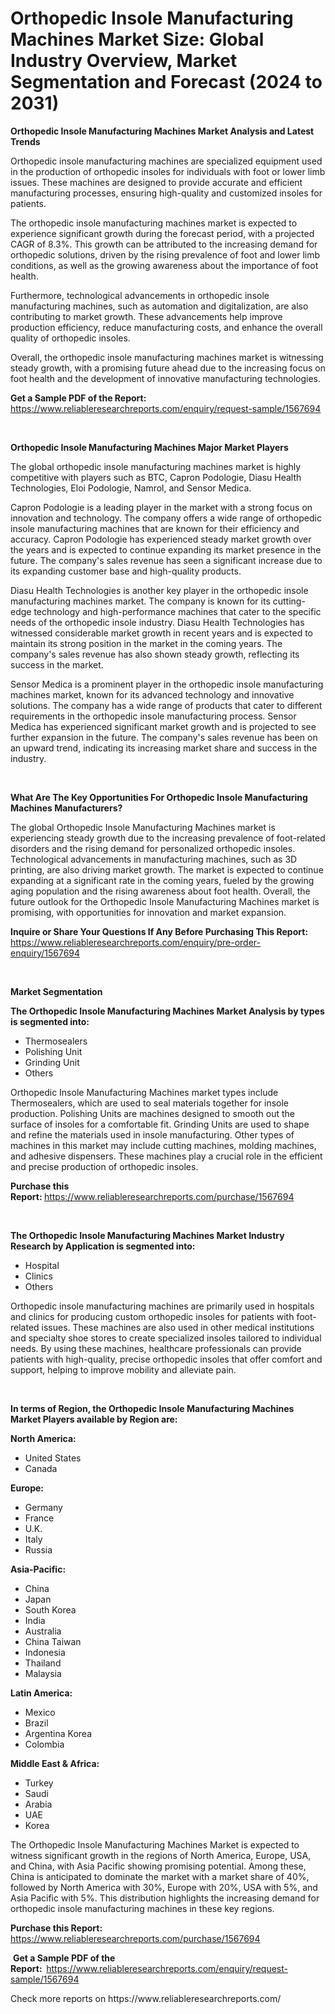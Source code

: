 <p><h1>Orthopedic Insole Manufacturing Machines Market Size: Global Industry Overview, Market Segmentation and Forecast (2024 to 2031)</h1></p><p><strong>Orthopedic Insole Manufacturing Machines Market Analysis and Latest Trends</strong></p>
<p><p>Orthopedic insole manufacturing machines are specialized equipment used in the production of orthopedic insoles for individuals with foot or lower limb issues. These machines are designed to provide accurate and efficient manufacturing processes, ensuring high-quality and customized insoles for patients.</p><p>The orthopedic insole manufacturing machines market is expected to experience significant growth during the forecast period, with a projected CAGR of 8.3%. This growth can be attributed to the increasing demand for orthopedic solutions, driven by the rising prevalence of foot and lower limb conditions, as well as the growing awareness about the importance of foot health.</p><p>Furthermore, technological advancements in orthopedic insole manufacturing machines, such as automation and digitalization, are also contributing to market growth. These advancements help improve production efficiency, reduce manufacturing costs, and enhance the overall quality of orthopedic insoles.</p><p>Overall, the orthopedic insole manufacturing machines market is witnessing steady growth, with a promising future ahead due to the increasing focus on foot health and the development of innovative manufacturing technologies.</p></p>
<p><strong>Get a Sample PDF of the Report:&nbsp;</strong> <a href="https://www.reliableresearchreports.com/enquiry/request-sample/1567694">https://www.reliableresearchreports.com/enquiry/request-sample/1567694</a></p>
<p>&nbsp;</p>
<p><strong>Orthopedic Insole Manufacturing Machines Major Market Players</strong></p>
<p><p>The global orthopedic insole manufacturing machines market is highly competitive with players such as BTC, Capron Podologie, Diasu Health Technologies, Eloi Podologie, Namrol, and Sensor Medica.</p><p>Capron Podologie is a leading player in the market with a strong focus on innovation and technology. The company offers a wide range of orthopedic insole manufacturing machines that are known for their efficiency and accuracy. Capron Podologie has experienced steady market growth over the years and is expected to continue expanding its market presence in the future. The company's sales revenue has seen a significant increase due to its expanding customer base and high-quality products.</p><p>Diasu Health Technologies is another key player in the orthopedic insole manufacturing machines market. The company is known for its cutting-edge technology and high-performance machines that cater to the specific needs of the orthopedic insole industry. Diasu Health Technologies has witnessed considerable market growth in recent years and is expected to maintain its strong position in the market in the coming years. The company's sales revenue has also shown steady growth, reflecting its success in the market.</p><p>Sensor Medica is a prominent player in the orthopedic insole manufacturing machines market, known for its advanced technology and innovative solutions. The company has a wide range of products that cater to different requirements in the orthopedic insole manufacturing process. Sensor Medica has experienced significant market growth and is projected to see further expansion in the future. The company's sales revenue has been on an upward trend, indicating its increasing market share and success in the industry.</p></p>
<p>&nbsp;</p>
<p><strong>What Are The Key Opportunities For Orthopedic Insole Manufacturing Machines Manufacturers?</strong></p>
<p><p>The global Orthopedic Insole Manufacturing Machines market is experiencing steady growth due to the increasing prevalence of foot-related disorders and the rising demand for personalized orthopedic insoles. Technological advancements in manufacturing machines, such as 3D printing, are also driving market growth. The market is expected to continue expanding at a significant rate in the coming years, fueled by the growing aging population and the rising awareness about foot health. Overall, the future outlook for the Orthopedic Insole Manufacturing Machines market is promising, with opportunities for innovation and market expansion.</p></p>
<p><strong>Inquire or Share Your Questions If Any Before Purchasing This Report:</strong> <a href="https://www.reliableresearchreports.com/enquiry/pre-order-enquiry/1567694">https://www.reliableresearchreports.com/enquiry/pre-order-enquiry/1567694</a></p>
<p>&nbsp;</p>
<p><strong>Market Segmentation</strong></p>
<p><strong>The Orthopedic Insole Manufacturing Machines Market Analysis by types is segmented into:</strong></p>
<p><ul><li>Thermosealers</li><li>Polishing Unit</li><li>Grinding Unit</li><li>Others</li></ul></p>
<p><p>Orthopedic Insole Manufacturing Machines market types include Thermosealers, which are used to seal materials together for insole production. Polishing Units are machines designed to smooth out the surface of insoles for a comfortable fit. Grinding Units are used to shape and refine the materials used in insole manufacturing. Other types of machines in this market may include cutting machines, molding machines, and adhesive dispensers. These machines play a crucial role in the efficient and precise production of orthopedic insoles.</p></p>
<p><strong>Purchase this Report:&nbsp;</strong><a href="https://www.reliableresearchreports.com/purchase/1567694">https://www.reliableresearchreports.com/purchase/1567694</a></p>
<p>&nbsp;</p>
<p><strong>The Orthopedic Insole Manufacturing Machines Market Industry Research by Application is segmented into:</strong></p>
<p><ul><li>Hospital</li><li>Clinics</li><li>Others</li></ul></p>
<p><p>Orthopedic insole manufacturing machines are primarily used in hospitals and clinics for producing custom orthopedic insoles for patients with foot-related issues. These machines are also used in other medical institutions and specialty shoe stores to create specialized insoles tailored to individual needs. By using these machines, healthcare professionals can provide patients with high-quality, precise orthopedic insoles that offer comfort and support, helping to improve mobility and alleviate pain.</p></p>
<p>&nbsp;</p>
<p><strong>In terms of Region, the Orthopedic Insole Manufacturing Machines Market Players available by Region are:</strong></p>
<p>
    <p> <strong> North America: </strong>
        <ul>
            <li>United States</li>
            <li>Canada</li>
        </ul>
        </p> 
    <p> <strong> Europe: </strong>
        <ul>
            <li>Germany</li>
            <li>France</li>
            <li>U.K.</li>
            <li>Italy</li>
            <li>Russia</li>
        </ul>
        </p> 
    <p> <strong> Asia-Pacific: </strong>
        <ul>
            <li>China</li>
            <li>Japan</li>
            <li>South Korea</li>
            <li>India</li>
            <li>Australia</li>
            <li>China Taiwan</li>
            <li>Indonesia</li>
            <li>Thailand</li>
            <li>Malaysia</li>
        </ul>
        </p> 
    <p> <strong> Latin America: </strong>
        <ul>
            <li>Mexico</li>
            <li>Brazil</li>
            <li>Argentina Korea</li>
            <li>Colombia</li>
        </ul>
        </p> 
    <p> <strong> Middle East & Africa: </strong>
        <ul>
            <li>Turkey</li>
            <li>Saudi</li>
            <li>Arabia</li>
            <li>UAE</li>
            <li>Korea</li>
        </ul>
    </p>
    </p>
<p><p>The Orthopedic Insole Manufacturing Machines Market is expected to witness significant growth in the regions of North America, Europe, USA, and China, with Asia Pacific showing promising potential. Among these, China is anticipated to dominate the market with a market share of 40%, followed by North America with 30%, Europe with 20%, USA with 5%, and Asia Pacific with 5%. This distribution highlights the increasing demand for orthopedic insole manufacturing machines in these key regions.</p></p>
<p><strong>Purchase this Report: </strong><a href="https://www.reliableresearchreports.com/purchase/1567694">https://www.reliableresearchreports.com/purchase/1567694</a></p>
<p>&nbsp;<strong>Get a Sample PDF of the Report:&nbsp;&nbsp;</strong><a href="https://www.reliableresearchreports.com/enquiry/request-sample/1567694">https://www.reliableresearchreports.com/enquiry/request-sample/1567694</a></p>
<p><strong></strong></p>
<p>Check more reports on https://www.reliableresearchreports.com/</p>
